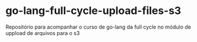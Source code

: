 # go-lang-full-cycle-upload-files-s3
Repositório para acompanhar o curso de go-lang da full cycle no módulo de uppload de arquivos para o s3
